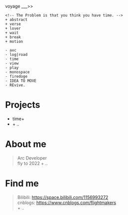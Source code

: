 voyage ___>>

```
<!-- The Problem is that you think you have time. -->
+ abstract 
+ verse
+ lover
+ wait
+ break
+ motion

- axc
- log|road
- time
- view
- play
- monospace
- firedoge
- IDEA TO MOVE
- REvive.
```

# Projects
- time+
- \+ ..

# About me
> Arc Developer  
> fly to 2022
> \+ ..

# Find me
> Bilibili: https://space.bilibili.com/1156993272  
> cnblogs: https://www.cnblogs.com/flightmakers  
> \+ ..
